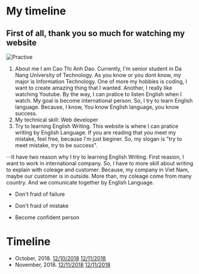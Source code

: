 # My timeline
## First of all, thank you so much for watching my website
![Practive](pratice.jpe "Logo Title Text 1")
1. About me
I am Cao Thi Anh Dao. Currently, I'm senior student in Da Nang University of Technology.
As you know or you dont know, my major is Information Technology.
One of more my hobbies is coding, I want to create amazing thing that I wanted.
Another, I really like watching Youtube. By the way, I can pratice to listen English when I watch. 
My goal is become international person. So, I try to learn English language. Because, I know, You know English language, you know success.
2. My technical skill: Web developer
3. Try to learning English Writing.
  This website is where I can pratice writing by English Language. If you are reading that you meet my mistake, feel free, because I'm just beginer. So, my slogan is "try to meet mistake, try to be success".

⋅⋅⋅It have two reason why I try to learning English Writing. First reasion, I want to work in international company. So, I have to more skill about writing to explain with coleage and customer. Because, my company in Viet Nam, maybe our customer is in outside. More than, my coleage come from many country. And we comunicate together by English Language.


* Don't fraid of failure
- Don't fraid of mistake
+ Become confident person

# Timeline
* October, 2018.
[12/10/2018](https://www.google.com)
[12/11/2018](https://www.google.com)
* November, 2018.
[12/11/2018](https://www.google.com)
[12/11/2018](https://www.google.com)
